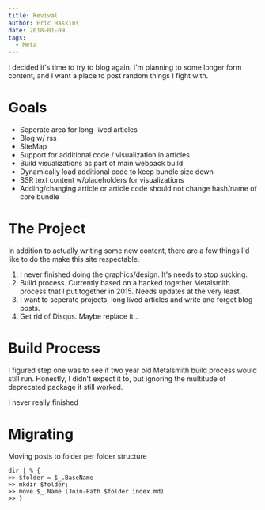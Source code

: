 ```yaml
---
title: Revival
author: Eric Haskins
date: 2018-01-09
tags:
  - Meta
---
```


I decided it's time to try to blog again. I'm planning to some longer form content, and I want a place to post random things I fight with.

# Goals

* Seperate area for long-lived articles
* Blog w/ rss
* SiteMap
* Support for additional code / visualization in articles
* Build visualizations as part of main webpack build
* Dynamically load additional code to keep bundle size down
* SSR text content w/placeholders for visualizations
* Adding/changing article or article code should not change hash/name of core bundle

# The Project

In addition to actually writing some new content, there are a few things I'd like to do the make this site respectable.

1. I never finished doing the graphics/design. It's needs to stop sucking.
2. Build process. Currently based on a hacked together Metalsmith process that I put together in 2015. Needs updates at the very least.
3. I want to seperate projects, long lived articles and write and forget blog posts.
4. Get rid of Disqus. Maybe replace it...

# Build Process

I figured step one was to see if two year old Metalsmith build process would still run. Honestly, I didn't expect it to, but ignoring the multitude of deprecated package it still worked.

I never really finished

# Migrating

Moving posts to folder per folder structure

```
dir | % {
>> $folder = $_.BaseName
>> mkdir $folder;
>> move $_.Name (Join-Path $folder index.md)
>> }
```
